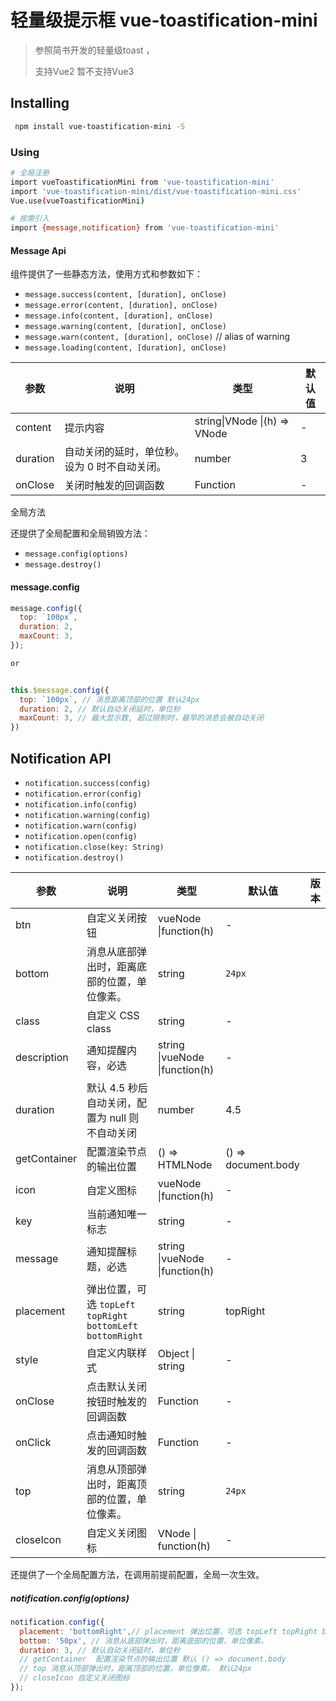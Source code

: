 # 轻量级提示框 vue-toastification-mini

> 参照简书开发的轻量级toast  ，
>
> 支持Vue2 暂不支持Vue3

## Installing

```bash
 npm install vue-toastification-mini -S
```

### Using

```bash
# 全局注册
import vueToastificationMini from 'vue-toastification-mini'
import 'vue-toastification-mini/dist/vue-toastification-mini.css'
Vue.use(vueToastificationMini)

# 按需引入
import {message,notification} from 'vue-toastification-mini'
```

#### Message Api

组件提供了一些静态方法，使用方式和参数如下：

- `message.success(content, [duration], onClose)`
- `message.error(content, [duration], onClose)`
- `message.info(content, [duration], onClose)`
- `message.warning(content, [duration], onClose)`
- `message.warn(content, [duration], onClose)`  // alias of warning
- `message.loading(content, [duration], onClose)`

| 参数     | 说明                                          | 类型                         | 默认值 |
| -------- | --------------------------------------------- | ---------------------------- | ------ |
| content  | 提示内容                                      | string\|VNode \|(h) => VNode | -      |
| duration | 自动关闭的延时，单位秒。设为 0 时不自动关闭。 | number                       | 3      |
| onClose  | 关闭时触发的回调函数                          | Function                     | -      |

全局方法

还提供了全局配置和全局销毁方法：

- `message.config(options)`
- `message.destroy()`

#### message.config

```javascript
message.config({
  top: `100px`,
  duration: 2,
  maxCount: 3,
});

or 


this.$message.config({
  top: `100px`, // 消息距离顶部的位置 默认24px
  duration: 2, // 默认自动关闭延时，单位秒
  maxCount: 3, // 最大显示数, 超过限制时，最早的消息会被自动关闭         
})
```

## Notification API

- `notification.success(config)`
- `notification.error(config)`
- `notification.info(config)`
- `notification.warning(config)`
- `notification.warn(config)`
- `notification.open(config)`
- `notification.close(key: String)`
- `notification.destroy()`

| 参数         | 说明                                                         | 类型                           | 默认值              | 版本 |
| ------------ | ------------------------------------------------------------ | ------------------------------ | ------------------- | ---- |
| btn          | 自定义关闭按钮                                               | vueNode \|function(h)          | -                   |      |
| bottom       | 消息从底部弹出时，距离底部的位置，单位像素。                 | string                         | `24px`              |      |
| class        | 自定义 CSS class                                             | string                         | -                   |      |
| description  | 通知提醒内容，必选                                           | string \|vueNode \|function(h) | -                   |      |
| duration     | 默认 4.5 秒后自动关闭，配置为 null 则不自动关闭              | number                         | 4.5                 |      |
| getContainer | 配置渲染节点的输出位置                                       | () => HTMLNode                 | () => document.body |      |
| icon         | 自定义图标                                                   | vueNode \|function(h)          | -                   |      |
| key          | 当前通知唯一标志                                             | string                         | -                   |      |
| message      | 通知提醒标题，必选                                           | string \|vueNode \|function(h) | -                   |      |
| placement    | 弹出位置，可选 `topLeft` `topRight` `bottomLeft` `bottomRight` | string                         | topRight            |      |
| style        | 自定义内联样式                                               | Object \| string               | -                   |      |
| onClose      | 点击默认关闭按钮时触发的回调函数                             | Function                       | -                   |      |
| onClick      | 点击通知时触发的回调函数                                     | Function                       | -                   |      |
| top          | 消息从顶部弹出时，距离顶部的位置，单位像素。                 | string                         | `24px`              |      |
| closeIcon    | 自定义关闭图标                                               | VNode \| function(h)           | -                   |      |

还提供了一个全局配置方法，在调用前提前配置，全局一次生效。

##### notification.config(options)

```js
notification.config({
  placement: 'bottomRight',// placement 弹出位置，可选 topLeft topRight bottomLeft bottomRight
  bottom: '50px', // 消息从底部弹出时，距离底部的位置，单位像素。
  duration: 3, // 默认自动关闭延时，单位秒
  // getContainer  配置渲染节点的输出位置 默认 () => document.body
  // top 消息从顶部弹出时，距离顶部的位置，单位像素。 默认24px  
  // closeIcon 自定义关闭图标 
});
```



